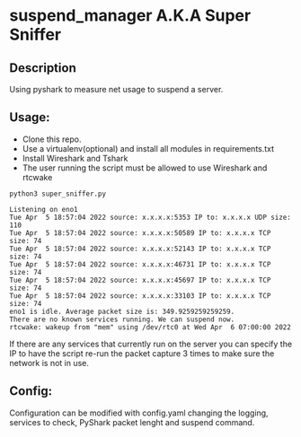# suspend_manager A.K.A Super Sniffer

## Description
Using pyshark to measure net usage to suspend a server.

## Usage:
- Clone this repo.
- Use a virtualenv(optional) and install all modules in requirements.txt
- Install Wireshark and Tshark
- The user running the script must be allowed to use Wireshark and rtcwake

````
python3 super_sniffer.py
`````

````
Listening on eno1
Tue Apr  5 18:57:04 2022 source: x.x.x.x:5353 IP to: x.x.x.x UDP size: 110
Tue Apr  5 18:57:04 2022 source: x.x.x.x:50589 IP to: x.x.x.x TCP size: 74
Tue Apr  5 18:57:04 2022 source: x.x.x.x:52143 IP to: x.x.x.x TCP size: 74
Tue Apr  5 18:57:04 2022 source: x.x.x.x:46731 IP to: x.x.x.x TCP size: 74
Tue Apr  5 18:57:04 2022 source: x.x.x.x:45697 IP to: x.x.x.x TCP size: 74
Tue Apr  5 18:57:04 2022 source: x.x.x.x:33103 IP to: x.x.x.x TCP size: 74
eno1 is idle. Average packet size is: 349.9259259259259.
There are no known services running. We can suspend now.
rtcwake: wakeup from "mem" using /dev/rtc0 at Wed Apr  6 07:00:00 2022
````
If there are any services that currently run on the server you can specify the IP to have the script re-run the packet capture 3 times to make sure the network is not in use.

## Config:
Configuration can be modified with config.yaml changing the logging, services to check, PyShark packet lenght and suspend command.
